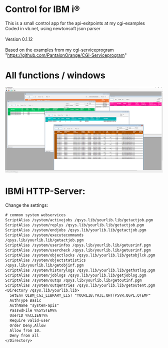 # Control for IBM i®

This is a small control app for the api-exitpoints at my cgi-examples<br>
Coded in vb.net, using newtonsoft json parser<br><br>
Version 0.1.12<br><br>
Based on the examples from my cgi-serviceprogram "https://github.com/PantalonOrange/CGI-Serviceprogram"

# All functions / windows
![userinfos](https://github.com/PantalonOrange/Control-for-IBM-i/blob/main/main.PNG)

# IBMi HTTP-Server:
Change the settings:
```
# common system webservices
ScriptAlias /system/activejobs /qsys.lib/yourlib.lib/getactjob.pgm
ScriptAlias /system/replys /qsys.lib/yourlib.lib/getactjob.pgm
ScriptAlias /system/endjobs /qsys.lib/yourlib.lib/getactjob.pgm
ScriptAlias /system/executecommands /qsys.lib/yourlib.lib/getactjob.pgm
ScriptAlias /system/userinfos /qsys.lib/yourlib.lib/getusrinf.pgm
ScriptAlias /system/usercheck /qsys.lib/yourlib.lib/getusrinf.pgm
ScriptAlias /system/objectlocks /qsys.lib/yourlib.lib/getobjlck.pgm
ScriptAlias /system/objectstatistics /qsys.lib/yourlib.lib/getobjinf.pgm
ScriptAlias /system/historylogs /qsys.lib/yourlib.lib/gethstlog.pgm
ScriptAlias /system/joblogs /qsys.lib/yourlib.lib/getjoblog.pgm
ScriptAlias /system/outqs /qsys.lib/yourlib.lib/getoutinf.pgm
ScriptAlias /system/outqentries /qsys.lib/yourlib.lib/getoutent.pgm
<Directory /qsys.lib/yourlib.lib>
  SetEnv QIBM_CGI_LIBRARY_LIST "YOURLIB;YAJL;QHTTPSVR;QGPL;QTEMP"
  AuthType Basic
  AuthName "system-apis"
  PasswdFile %%SYSTEM%%
  UserID %%CLIENT%%
  Require valid-user
  Order Deny,Allow
  Allow from 10.
  Deny from all
</Directory>
```